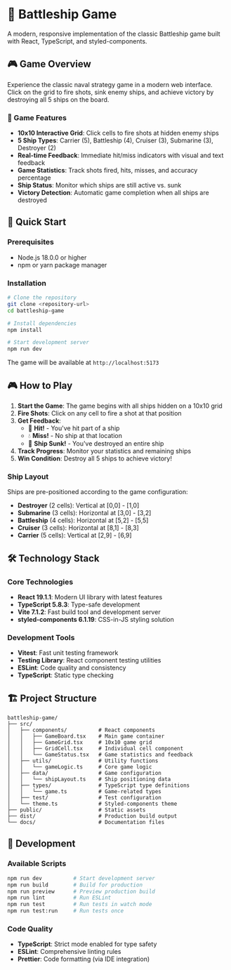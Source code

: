 # 🚢 Battleship Game

A modern, responsive implementation of the classic Battleship game built with React, TypeScript, and styled-components.

## 🎮 Game Overview

Experience the classic naval strategy game in a modern web interface. Click on the grid to fire shots, sink enemy ships, and achieve victory by destroying all 5 ships on the board.

### 🎯 Game Features

- **10x10 Interactive Grid**: Click cells to fire shots at hidden enemy ships
- **5 Ship Types**: Carrier (5), Battleship (4), Cruiser (3), Submarine (3), Destroyer (2)
- **Real-time Feedback**: Immediate hit/miss indicators with visual and text feedback
- **Game Statistics**: Track shots fired, hits, misses, and accuracy percentage
- **Ship Status**: Monitor which ships are still active vs. sunk
- **Victory Detection**: Automatic game completion when all ships are destroyed

## 🚀 Quick Start

### Prerequisites

- Node.js 18.0.0 or higher
- npm or yarn package manager

### Installation

```bash
# Clone the repository
git clone <repository-url>
cd battleship-game

# Install dependencies
npm install

# Start development server
npm run dev
```

The game will be available at `http://localhost:5173`

## 🎮 How to Play

1. **Start the Game**: The game begins with all ships hidden on a 10x10 grid
2. **Fire Shots**: Click on any cell to fire a shot at that position
3. **Get Feedback**:
   - 🎯 **Hit!** - You've hit part of a ship
   - 💧 **Miss!** - No ship at that location
   - 🚢 **Ship Sunk!** - You've destroyed an entire ship
4. **Track Progress**: Monitor your statistics and remaining ships
5. **Win Condition**: Destroy all 5 ships to achieve victory!

### Ship Layout

Ships are pre-positioned according to the game configuration:

- **Destroyer** (2 cells): Vertical at [0,0] - [1,0]
- **Submarine** (3 cells): Horizontal at [3,0] - [3,2]
- **Battleship** (4 cells): Horizontal at [5,2] - [5,5]
- **Cruiser** (3 cells): Horizontal at [8,1] - [8,3]
- **Carrier** (5 cells): Vertical at [2,9] - [6,9]

## 🛠️ Technology Stack

### Core Technologies

- **React 19.1.1**: Modern UI library with latest features
- **TypeScript 5.8.3**: Type-safe development
- **Vite 7.1.2**: Fast build tool and development server
- **styled-components 6.1.19**: CSS-in-JS styling solution

### Development Tools

- **Vitest**: Fast unit testing framework
- **Testing Library**: React component testing utilities
- **ESLint**: Code quality and consistency
- **TypeScript**: Static type checking

## 🏗️ Project Structure

```
battleship-game/
├── src/
│   ├── components/          # React components
│   │   ├── GameBoard.tsx    # Main game container
│   │   ├── GameGrid.tsx     # 10x10 game grid
│   │   ├── GridCell.tsx     # Individual cell component
│   │   └── GameStatus.tsx   # Game statistics and feedback
│   ├── utils/               # Utility functions
│   │   └── gameLogic.ts     # Core game logic
│   ├── data/                # Game configuration
│   │   └── shipLayout.ts    # Ship positioning data
│   ├── types/               # TypeScript type definitions
│   │   └── game.ts          # Game-related types
│   ├── test/                # Test configuration
│   └── theme.ts             # Styled-components theme
├── public/                  # Static assets
├── dist/                    # Production build output
└── docs/                    # Documentation files
```

## 🔧 Development

### Available Scripts

```bash
npm run dev          # Start development server
npm run build        # Build for production
npm run preview      # Preview production build
npm run lint         # Run ESLint
npm run test         # Run tests in watch mode
npm run test:run     # Run tests once
```

### Code Quality

- **TypeScript**: Strict mode enabled for type safety
- **ESLint**: Comprehensive linting rules
- **Prettier**: Code formatting (via IDE integration)
